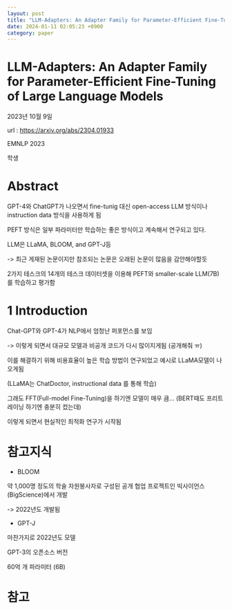 ```yaml
---
layout: post
title: "LLM-Adapters: An Adapter Family for Parameter-Efficient Fine-Tuning of Large Language Models"
date: 2024-01-11 02:05:23 +0900
category: paper
---
```


# LLM-Adapters: An Adapter Family for Parameter-Efficient Fine-Tuning of Large Language Models

2023년 10월 9일 

url : https://arxiv.org/abs/2304.01933

EMNLP 2023

학생 



# Abstract

GPT-4와 ChatGPT가 나오면서 fine-tunig 대신 open-access LLM 방식이나  instruction data 방식을 사용하게 됨 

PEFT 방식은 일부 파라미터만 학습하는 좋은 방식이고 계속해서 연구되고 있다.



LLM은  LLaMA, BLOOM, and GPT-J등 

-> 최근 게재된 논문이지만 참조되는 논문은 오래된 논문이 많음을 감안해야할듯

2가지 테스크의 14개의 테스크 데이터셋을 이용해 PEFT와 smaller-scale LLM(7B)를 학습하고 평가함 

# 1 Introduction

Chat-GPT와 GPT-4가 NLP에서 엄청난 퍼포먼스를 보임

-> 이렇게 되면서 대규모 모델과 비공개 코드가 다시 많이지게됨 (공개해줘 ㅠ)



이를 해결하기 위해 비용효율이 높은 학습 방법이 연구되었고 예시로 LLaMA모델이 나오게됨

(LLaMA는 ChatDoctor, instructional data 를 통해 학습)

그래도 FFT(Full-model Fine-Tuning)을 하기엔 모델이 매우 큼... (BERT때도 프리트레이닝 하기엔 충분히 컸는데)

이렇게 되면서 현실적인 최적화 연구가 시작됨











# 참고지식

- BLOOM

약 1,000명 정도의 학술 자원봉사자로 구성된 공개 협업 프로젝트인 빅사이언스(BigScience)에서 개발 

-> 2022년도 개발됨 

- GPT-J

마찬가지로 2022년도 모델

GPT-3의 오픈소스 버전

 60억 개 파라미터 (6B)



# 참고